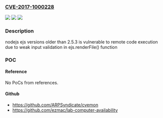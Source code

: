 ### [CVE-2017-1000228](https://cve.mitre.org/cgi-bin/cvename.cgi?name=CVE-2017-1000228)
![](https://img.shields.io/static/v1?label=Product&message=n%2Fa&color=blue)
![](https://img.shields.io/static/v1?label=Version&message=n%2Fa&color=blue)
![](https://img.shields.io/static/v1?label=Vulnerability&message=n%2Fa&color=brighgreen)

### Description

nodejs ejs versions older than 2.5.3 is vulnerable to remote code execution due to weak input validation in ejs.renderFile() function

### POC

#### Reference
No PoCs from references.

#### Github
- https://github.com/ARPSyndicate/cvemon
- https://github.com/ezmac/lab-computer-availability

